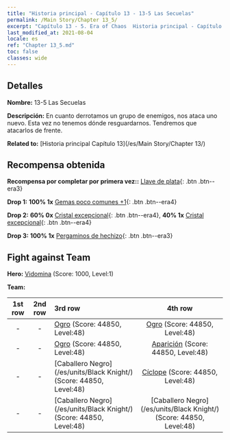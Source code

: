 ```yaml
---
title: "Historia principal - Capítulo 13 - 13-5 Las Secuelas"
permalink: /Main Story/Chapter 13_5/
excerpt: "Capítulo 13 - 5. Era of Chaos  Historia principal - Capítulo 13_5. 13-5 Las Secuelas"
last_modified_at: 2021-08-04
locale: es
ref: "Chapter 13_5.md"
toc: false
classes: wide
---
```


## Detalles

 **Nombre:** 13-5 Las Secuelas

 **Descripción:** En cuanto derrotamos un grupo de enemigos, nos ataca uno nuevo. Esta vez no tenemos dónde resguardarnos. Tendremos que atacarlos de frente.

 **Related to:** [Historia principal Capítulo 13](/es/Main Story/Chapter 13/)

## Recompensa obtenida

 **Recompensa por completar por primera vez::** [Llave de plata](/ItemsES/con_693/){: .btn .btn--era3}

 **Drop 1:** **100% 1x** [Gemas poco comunes +1](/ItemsES/mat_44/){: .btn .btn--era4}

 **Drop 2:** **60% 0x** [Cristal excepcional](/ItemsES/mat_38/){: .btn .btn--era4}, **40% 1x** [Cristal excepcional](/ItemsES/mat_38/){: .btn .btn--era4}

 **Drop 3:** **100% 1x** [Pergaminos de hechizo](/ItemsES/con_694/){: .btn .btn--era3}


## Fight against Team
 **Hero:** [Vidomina](/es/heroes/Vidomina/) (Score: 1000, Level:1)

 **Team:**


  | 1st row | 2nd row | 3rd row | 4th row |
  |:----:|:----:|:----|:----:|
  | - | - | [Ogro](/es/units/Ogre/) (Score: 44850, Level:48)  | [Ogro](/es/units/Ogre/) (Score: 44850, Level:48)  |
  | - | - | [Ogro](/es/units/Ogre/) (Score: 44850, Level:48)  | [Aparición](/es/units/Wight/) (Score: 44850, Level:48)  |
  | - | - | [Caballero Negro](/es/units/Black Knight/) (Score: 44850, Level:48)  | [Cíclope](/es/units/Cyclops/) (Score: 44850, Level:48)  |
  | - | - | [Caballero Negro](/es/units/Black Knight/) (Score: 44850, Level:48)  | [Caballero Negro](/es/units/Black Knight/) (Score: 44850, Level:48)  |


